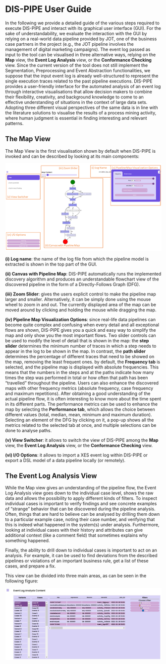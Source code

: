 # DIS-PIPE User Guide
In the following we provide a detailed guide of the various steps required to execute DIS-PIPE and interact with its graphical user interface (GUI). For the sake of understandability, we evaluate the interaction with the GUI by relying on a real-world data pipeline provided by JOT, one of the business case partners in the project (e.g., the JOT pipeline involves the management of digital marketing campaigns). The event log passed as input to the tool can be visualised in three alternative ways, relying on the **Map** view, the **Event Log Analysis** view, or the **Conformance Checking** view. Since the current version of the tool does not still implement the Segmentation, Preprocessing and Event Abstraction functionalities, we suppose that the input event log is already well-structured to represent the single execution traces related to the past pipeline executions. DIS-PIPE provides a user-friendly interface for the automated analysis of an event log through interactive visualisations that allow decision makers to combine their flexibility, creativity, and background knowledge to come to an effective understanding of situations in the context of large data sets. Adopting three different visual perspectives of the same data is in line with the literature solutions to visualise the results of a process mining activity, where human judgment is essential in finding interesting and relevant patterns.

## The Map View

The Map View is the first visualisation shown by default when DIS-PIPE is invoked and can be described by looking at its main components:

![alt text](https://raw.githubusercontent.com/DataCloud-project/DIS-PIPE/main/example/images/DIS-PIPE-Map-View.png)

**(i) Log name**: the name of the log file from which the pipeline model is extracted is shown in the top part of the GUI.

**(ii) Canvas with Pipeline Map**: DIS-PIPE automatically runs the implemented discovery algorithm and produces an understandable flowchart view of the discovered pipeline in the form of a Directly-Follows Graph (DFG).

**(iii) Zoom Slider**: gives the users explicit control to make the pipeline map larger and smaller. Alternatively, it can be simply done using the mouse wheel to zoom in and out. The currently displayed area of the map can be moved around by clicking and holding the mouse while dragging the map.

**(iv) Pipeline Map Visualization Options**: since real-life data pipelines can become quite complex and confusing when every detail and all exceptional flows are shown, DIS-PIPE gives you a quick and easy way to simplify the map and only show you the most important flows. Two slider controls can be used to modify the level of detail that is shown in the map: the **step slider** determines the minimum number of traces in which a step needs to appear in the log to be shown in the map. In contrast, the **path slider** determines the percentage of different traces that need to be showed on the map, removing the least frequent ones. by default, the **Frequency tab** is selected, and the pipeline map is displayed with absolute frequencies. This means that the numbers in the steps and at the paths indicate how many times the step was performed in total or how often that path has been “travelled” throughout the pipeline. Users can also enhance the discovered maps with other frequency metrics (absolute frequency, case frequency and maximum repetitions). After obtaining a good understanding of the actual pipeline flow, it is often interesting to know more about the time spent in its different parts. The performance metrics can be used to enhance the map by selecting the **Performance tab**, which allows the choice between different values (total, median, mean, minimum and maximum duration). Selecting an element of the DFG by clicking on it, a pop-up shows all the metrics related to the selected tab at once, and multiple selections can be done to analyse paths.

**(v) View Switcher**: it allows to switch the view of DIS-PIPE among the **Map** view, the **Event Log Analysis** view, or the **Conformance Checking** view.

**(vi) I/O Options**: it allows to import a XES event log within DIS-PIPE or export a DSL model of a data pipeline locally (or remotely).  

## The Event Log Analysis View

While the Map view gives an understanding of the pipeline flow, the Event Log Analysis view goes down to the individual case level, shows the raw data and allows the possibility to apply different kinds of filters. To inspect individual cases is important to verify findings and see concrete examples of “strange” behavior that can be discovered during the pipeline analysis. Often, things that are hard to believe can be analysed by drilling them down to a particular example case, noting their case number, and verifying that this is indeed what happened in the system(s) under analysis. Furthermore, looking at individual cases with their history and attributes can give additional context (like a comment field) that sometimes explains why something happened. 

Finally, the ability to drill down to individual cases is important to act on an analysis. For example, it can be used to find deviations from the described pipelines or violations of an important business rule, get a list of these cases, and prepare a fix.

This view can be divided into three main areas, as can be seen in the following figure:

![alt text](https://raw.githubusercontent.com/DataCloud-project/DIS-PIPE/main/example/images/DIS-PIPE-Event-Log-Analysis.png)
